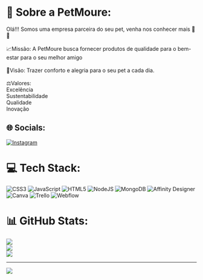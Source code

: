 # 🐾 Sobre a PetMoure:
Olá!!! Somos uma empresa parceira do seu pet, venha nos conhecer mais 🐾💚<br><br>📈Missão: A PetMoure busca fornecer produtos de qualidade para o bem-estar para o seu melhor amigo<br><br>📌Visão: Trazer conforto e alegria para o seu pet a cada dia.<br><br>⚖️Valores:<br>Excelência<br>Sustentabilidade<br>Qualidade<br>Inovação


## 🌐 Socials:
[![Instagram](https://img.shields.io/badge/Instagram-%23E4405F.svg?logo=Instagram&logoColor=white)](https://instagram.com/PetMoure) 

# 💻 Tech Stack:
![CSS3](https://img.shields.io/badge/css3-%231572B6.svg?style=for-the-badge&logo=css3&logoColor=white) ![JavaScript](https://img.shields.io/badge/javascript-%23323330.svg?style=for-the-badge&logo=javascript&logoColor=%23F7DF1E) ![HTML5](https://img.shields.io/badge/html5-%23E34F26.svg?style=for-the-badge&logo=html5&logoColor=white) ![NodeJS](https://img.shields.io/badge/node.js-6DA55F?style=for-the-badge&logo=node.js&logoColor=white) ![MongoDB](https://img.shields.io/badge/MongoDB-%234ea94b.svg?style=for-the-badge&logo=mongodb&logoColor=white) ![Affinity Designer](https://img.shields.io/badge/affinitydesginer-%231B72BE.svg?style=for-the-badge&logo=affinity-designer&logoColor=white) ![Canva](https://img.shields.io/badge/Canva-%2300C4CC.svg?style=for-the-badge&logo=Canva&logoColor=white) ![Trello](https://img.shields.io/badge/Trello-%23026AA7.svg?style=for-the-badge&logo=Trello&logoColor=white) ![Webflow](https://img.shields.io/badge/Webflow-4353FF?style=for-the-badge&logo=webflow&logoColor=white)
# 📊 GitHub Stats:
![](https://github-readme-stats.vercel.app/api?username=PetMoure&theme=gotham&hide_border=false&include_all_commits=false&count_private=false)<br/>
![](https://github-readme-streak-stats.herokuapp.com/?user=PetMoure&theme=gotham&hide_border=false)<br/>
![](https://github-readme-stats.vercel.app/api/top-langs/?username=PetMoure&theme=gotham&hide_border=false&include_all_commits=false&count_private=false&layout=compact)

---
[![](https://visitcount.itsvg.in/api?id=PetMoure&icon=2&color=3)](https://visitcount.itsvg.in)

<!-- Proudly created with GPRM ( https://gprm.itsvg.in ) -->
